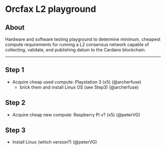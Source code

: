 # Orcfax L2 playground

## About
Hardware and software testing playground to determine minimum, cheapest compute requirements for running a L2 consensus network capable of collecting, validate, and publishing datum to the Cardano blockchain.


-----

## Step 1
- Acquire cheap used compute: Playstation 3 (x5) (@archerfuse)
  - brick them and install Linux OS (see Step3) (@archerfuse)

## Step 2
- Acquire cheap new compute: Raspberry Pi v? (x5) (@peterVG)

## Step 3
- Install Linux (which version?) (@peterVG)
  
